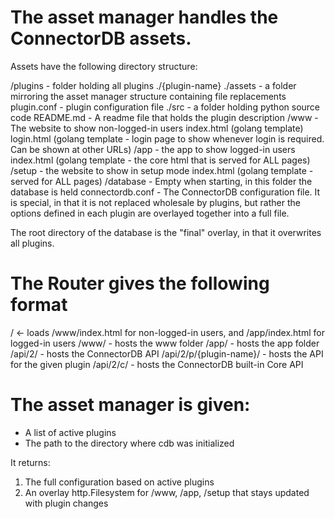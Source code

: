 # The asset manager handles the ConnectorDB assets.

Assets have the following directory structure:

/plugins - folder holding all plugins
./{plugin-name}
./assets - a folder mirroring the asset manager structure containing file replacements
plugin.conf - plugin configuration file
./src - a folder holding python source code
README.md - A readme file that holds the plugin description
/www - The website to show non-logged-in users
index.html (golang template)
login.html (golang template - login page to show whenever login is required. Can be shown at other URLs)
/app - the app to show logged-in users
index.html (golang template - the core html that is served for ALL pages)
/setup - the website to show in setup mode
index.html (golang template - served for ALL pages)
/database - Empty when starting, in this folder the database is held
connectordb.conf - The ConnectorDB configuration file. It is special, in that it is not replaced wholesale by plugins,
but rather the options defined in each plugin are overlayed together into a full file.

The root directory of the database is the "final" overlay, in that it overwrites all plugins.

# The Router gives the following format

/ <- loads /www/index.html for non-logged-in users, and /app/index.html for logged-in users
/www/ - hosts the www folder
/app/ - hosts the app folder
/api/2/ - hosts the ConnectorDB API
/api/2/p/{plugin-name}/ - hosts the API for the given plugin
/api/2/c/ - hosts the ConnectorDB built-in Core API

# The asset manager is given:

- A list of active plugins
- The path to the directory where cdb was initialized

It returns:

1. The full configuration based on active plugins
2. An overlay http.Filesystem for /www, /app, /setup that stays updated with plugin changes
